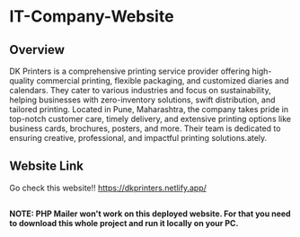 # IT-Company-Website

## Overview

DK Printers is a comprehensive printing service provider offering high-quality commercial printing, flexible packaging, and customized diaries and calendars. They cater to various industries and focus on sustainability, helping businesses with zero-inventory solutions, swift distribution, and tailored printing. Located in Pune, Maharashtra, the company takes pride in top-notch customer care, timely delivery, and extensive printing options like business cards, brochures, posters, and more. Their team is dedicated to ensuring creative, professional, and impactful printing solutions.ately.

## Website Link

Go check this website!!
https://dkprinters.netlify.app/

##

__NOTE: PHP Mailer won't work on this deployed website. For that you need to download this whole project and run it locally on your PC.__
